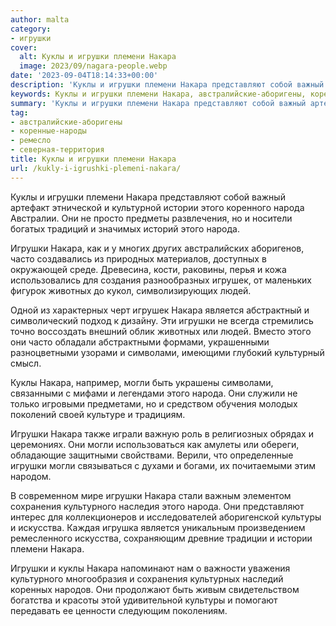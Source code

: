 ```yaml
---
author: malta
category:
- игрушки
cover:
  alt: Куклы и игрушки племени Накара
  image: 2023/09/nagara-people.webp
date: '2023-09-04T18:14:33+00:00'
description: 'Куклы и игрушки племени Накара представляют собой важный артефакт этнической и культурной истории этого коренного народа Австралии. Они не просто предметы...'
keywords: Куклы и игрушки племени Накара, австралийские-аборигены, коренные-народы, ремесло, северная-территория, накара, игрушки, народа, куклы, могли, племени, представляют, истории, часто, игрушек, животных, людей, является, символами, сохранения
summary: 'Куклы и игрушки племени Накара представляют собой важный артефакт этнической и культурной истории этого коренного народа Австралии. Они не просто предметы...'
tag:
- австралийские-аборигены
- коренные-народы
- ремесло
- северная-территория
title: Куклы и игрушки племени Накара
url: /kukly-i-igrushki-plemeni-nakara/
---
```


Куклы и игрушки племени Накара представляют собой важный артефакт этнической и культурной истории этого коренного народа Австралии. Они не просто предметы развлечения, но и носители богатых традиций и значимых историй этого народа.

Игрушки Накара, как и у многих других австралийских аборигенов, часто создавались из природных материалов, доступных в окружающей среде. Древесина, кости, раковины, перья и кожа использовались для создания разнообразных игрушек, от маленьких фигурок животных до кукол, символизирующих людей.

Одной из характерных черт игрушек Накара является абстрактный и символический подход к дизайну. Эти игрушки не всегда стремились точно воссоздать внешний облик животных или людей. Вместо этого они часто обладали абстрактными формами, украшенными разноцветными узорами и символами, имеющими глубокий культурный смысл.

Куклы Накара, например, могли быть украшены символами, связанными с мифами и легендами этого народа. Они служили не только игровыми предметами, но и средством обучения молодых поколений своей культуре и традициям.

Игрушки Накара также играли важную роль в религиозных обрядах и церемониях. Они могли использоваться как амулеты или обереги, обладающие защитными свойствами. Верили, что определенные игрушки могли связываться с духами и богами, их почитаемыми этим народом.

В современном мире игрушки Накара стали важным элементом сохранения культурного наследия этого народа. Они представляют интерес для коллекционеров и исследователей аборигенской культуры и искусства. Каждая игрушка является уникальным произведением ремесленного искусства, сохраняющим древние традиции и истории племени Накара.

Игрушки и куклы Накара напоминают нам о важности уважения культурного многообразия и сохранения культурных наследий коренных народов. Они продолжают быть живым свидетельством богатства и красоты этой удивительной культуры и помогают передавать ее ценности следующим поколениям.